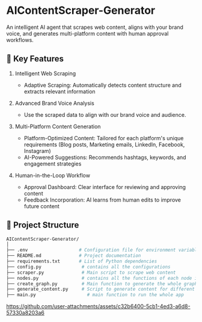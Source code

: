 # AIContentScraper-Generator
An intelligent AI agent that scrapes web content, aligns with your brand voice, and generates multi-platform content with human approval workflows.

## 🌟 Key Features
1. Intelligent Web Scraping
   - Adaptive Scraping: Automatically detects content structure and extracts relevant information

2. Advanced Brand Voice Analysis
   - Use the scraped data to align with our brand voice and audience.

3. Multi-Platform Content Generation
   - Platform-Optimized Content: Tailored for each platform's unique requirements  (Blog posts, Marketing emails, LinkedIn, Facebook, Instagram)
   - AI-Powered Suggestions: Recommends hashtags, keywords, and engagement strategies
  
4. Human-in-the-Loop Workflow
   - Approval Dashboard: Clear interface for reviewing and approving content
   - Feedback Incorporation: AI learns from human edits to improve future content

## 🌟 Project Structure
```bash
AIContentScraper-Generator/
│
├── .env                   # Configuration file for environment variables
├── README.md              # Project documentation
├── requirements.txt       # List of Python dependencies
├── config.py               # contains all the configurations
├── scraper.py              # Main script to scrape web content
├── nodes.py                # contains all the functions of each node in the graph
├── create_graph.py         # Main function to generate the whole graph
├── generate_content.py     # Script to generate content for different platforms
├── main.py                   # main function to run the whole app
```


https://github.com/user-attachments/assets/c32b6400-5cb1-4ed3-a6d8-57330a8203a6


